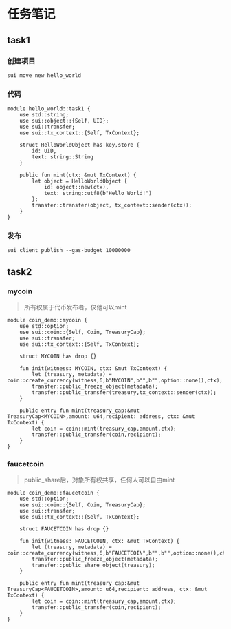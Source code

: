 # 任务笔记
## task1
### 创建项目
```sui move new hello_world```

### 代码
```
module hello_world::task1 {
    use std::string;
    use sui::object::{Self, UID};
    use sui::transfer;
    use sui::tx_context::{Self, TxContext};

    struct HelloWorldObject has key,store {
        id: UID,
        text: string::String
    }

    public fun mint(ctx: &mut TxContext) {
        let object = HelloWorldObject {
            id: object::new(ctx),
            text: string::utf8(b"Hello World!")
        };
        transfer::transfer(object, tx_context::sender(ctx));
    }
}
```

### 发布
```
sui client publish --gas-budget 10000000
```

## task2

### mycoin
> 所有权属于代币发布者，仅他可以mint
```
module coin_demo::mycoin {
    use std::option;
    use sui::coin::{Self, Coin, TreasuryCap};
    use sui::transfer;
    use sui::tx_context::{Self, TxContext};

    struct MYCOIN has drop {}

    fun init(witness: MYCOIN, ctx: &mut TxContext) {
        let (treasury, metadata) = coin::create_currency(witness,6,b"MYCOIN",b"",b"",option::none(),ctx);
        transfer::public_freeze_object(metadata);
        transfer::public_transfer(treasury,tx_context::sender(ctx));
    }

    public entry fun mint(treasury_cap:&mut TreasuryCap<MYCOIN>,amount: u64,recipient: address, ctx: &mut TxContext) {
        let coin = coin::mint(treasury_cap,amount,ctx);
        transfer::public_transfer(coin,recipient);
    }
}
```

### faucetcoin
> public_share后，对象所有权共享，任何人可以自由mint

```
module coin_demo::faucetcoin {
    use std::option;
    use sui::coin::{Self, Coin, TreasuryCap};
    use sui::transfer;
    use sui::tx_context::{Self, TxContext};

    struct FAUCETCOIN has drop {}

    fun init(witness: FAUCETCOIN, ctx: &mut TxContext) {
        let (treasury, metadata) = coin::create_currency(witness,6,b"FAUCETCOIN",b"",b"",option::none(),ctx);
        transfer::public_freeze_object(metadata);
        transfer::public_share_object(treasury);
    }

    public entry fun mint(treasury_cap:&mut TreasuryCap<FAUCETCOIN>,amount: u64,recipient: address, ctx: &mut TxContext) {
        let coin = coin::mint(treasury_cap,amount,ctx);
        transfer::public_transfer(coin,recipient);
    }
}
```